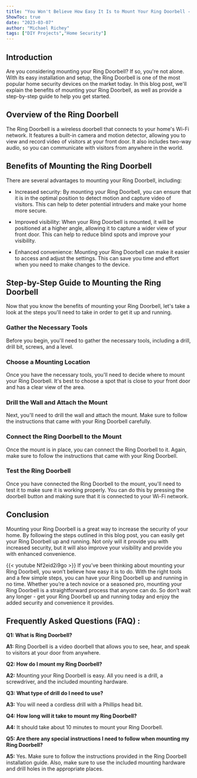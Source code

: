 ```yaml
---
title: "You Won't Believe How Easy It Is to Mount Your Ring Doorbell - Here's How!"
ShowToc: true 
date: "2023-03-07"
author: "Michael Richey" 
tags: ["DIY Projects","Home Security"]
---
```

## Introduction

Are you considering mounting your Ring Doorbell? If so, you're not alone. With its easy installation and setup, the Ring Doorbell is one of the most popular home security devices on the market today. In this blog post, we'll explain the benefits of mounting your Ring Doorbell, as well as provide a step-by-step guide to help you get started. 

## Overview of the Ring Doorbell

The Ring Doorbell is a wireless doorbell that connects to your home's Wi-Fi network. It features a built-in camera and motion detector, allowing you to view and record video of visitors at your front door. It also includes two-way audio, so you can communicate with visitors from anywhere in the world. 

## Benefits of Mounting the Ring Doorbell

There are several advantages to mounting your Ring Doorbell, including: 

* Increased security: By mounting your Ring Doorbell, you can ensure that it is in the optimal position to detect motion and capture video of visitors. This can help to deter potential intruders and make your home more secure. 

* Improved visibility: When your Ring Doorbell is mounted, it will be positioned at a higher angle, allowing it to capture a wider view of your front door. This can help to reduce blind spots and improve your visibility. 

* Enhanced convenience: Mounting your Ring Doorbell can make it easier to access and adjust the settings. This can save you time and effort when you need to make changes to the device. 

## Step-by-Step Guide to Mounting the Ring Doorbell

Now that you know the benefits of mounting your Ring Doorbell, let's take a look at the steps you'll need to take in order to get it up and running. 

### Gather the Necessary Tools

Before you begin, you'll need to gather the necessary tools, including a drill, drill bit, screws, and a level. 

### Choose a Mounting Location

Once you have the necessary tools, you'll need to decide where to mount your Ring Doorbell. It's best to choose a spot that is close to your front door and has a clear view of the area.  

### Drill the Wall and Attach the Mount

Next, you'll need to drill the wall and attach the mount. Make sure to follow the instructions that came with your Ring Doorbell carefully. 

### Connect the Ring Doorbell to the Mount

Once the mount is in place, you can connect the Ring Doorbell to it. Again, make sure to follow the instructions that came with your Ring Doorbell. 

### Test the Ring Doorbell

Once you have connected the Ring Doorbell to the mount, you'll need to test it to make sure it is working properly. You can do this by pressing the doorbell button and making sure that it is connected to your Wi-Fi network. 

## Conclusion

Mounting your Ring Doorbell is a great way to increase the security of your home. By following the steps outlined in this blog post, you can easily get your Ring Doorbell up and running. Not only will it provide you with increased security, but it will also improve your visibility and provide you with enhanced convenience.

{{< youtube Nf2eid2i9go >}} 
If you’ve been thinking about mounting your Ring Doorbell, you won’t believe how easy it is to do. With the right tools and a few simple steps, you can have your Ring Doorbell up and running in no time. Whether you’re a tech novice or a seasoned pro, mounting your Ring Doorbell is a straightforward process that anyone can do. So don’t wait any longer - get your Ring Doorbell up and running today and enjoy the added security and convenience it provides.

## Frequently Asked Questions (FAQ) :
**Q1: What is Ring Doorbell?**

**A1:** Ring Doorbell is a video doorbell that allows you to see, hear, and speak to visitors at your door from anywhere.

**Q2: How do I mount my Ring Doorbell?**

**A2:** Mounting your Ring Doorbell is easy. All you need is a drill, a screwdriver, and the included mounting hardware. 

**Q3: What type of drill do I need to use?**

**A3:** You will need a cordless drill with a Phillips head bit.

**Q4: How long will it take to mount my Ring Doorbell?**

**A4:** It should take about 10 minutes to mount your Ring Doorbell.

**Q5: Are there any special instructions I need to follow when mounting my Ring Doorbell?**

**A5:** Yes. Make sure to follow the instructions provided in the Ring Doorbell installation guide. Also, make sure to use the included mounting hardware and drill holes in the appropriate places.





